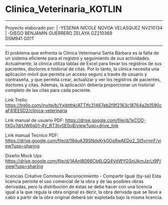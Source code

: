 # Clinica_Veterinaria_KOTLIN
_____________________________________________ 
Proyecto elaborado por:                       |
-YESENIA NICOLE NOVOA VELASQUEZ NV210134      |
-DIEGO BENJAMIN GUERRERO ZELAYA GZ210369   
DSM941 G01T
______________________________________________

El problema que enfrenta la Clínica Veterinaria Santa Bárbara es la falta de un sistema eficiente para el registro y seguimiento de sus actividades. Actualmente, la clínica utiliza tablas de Excel para llevar los registros de sus pacientes, doctores e historial de citas. 
Por lo tanto, la clínica necesita una aplicación móvil que permita un acceso seguro a través de usuario y contraseña, y que permita crear, actualizar y ver los registros de pacientes, doctores y citas. Además, la aplicación debería proporcionar un historial completo de las citas para cada paciente. 

Link Trello:
https://trello.com/invite/b/Yxjbtthk/ATTIfc31467eb2f9f2163c18764a2b1590caF81EE5D2/clinica-veterinaria

Link manual de usuario PDF:
https://drive.google.com/file/d/1xCOD-fXGy7drUW6g01-4V_RT3tv0E0o8/view?usp=drive_link

Link manual Tecnico PDF:
https://drive.google.com/file/d/18duA39SNdsKrk0OsRwAEDo2_St5vrmrF/view?usp=sharing

Diseño Mock Ups
https://drive.google.com/file/d/1AAnI8066Cb6LQQ4VdWYGSnUkmJzrLt9P/view?usp=sharing

licencias Creative Commons
Reconocimiento - Compartir Igual (by-sa)
Esta licencia permite el uso comercial de la obra y de las posibles obras derivadas, pero la distribución de éstas se debe hacer con una licencia igual a la que regula la obra original 
es decir, la obra derivada que se lleve a cabo a partir de la obra original deberá ser explotada bajo la misma licencia.



